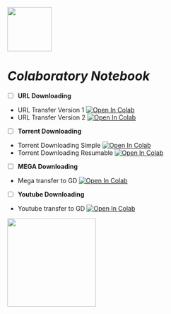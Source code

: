 <img src=https://miro.medium.com/max/700/0*Sd8UcWKMXw6F5jsV height=100> </center>
# *Colaboratory Notebook*

 - [ ] **URL Downloading**
 - URL Transfer Version 1  <a href="https://colab.research.google.com/github/FayedFahad/GDrive-Uploading/blob/master/ColabURL*V1_Transfer_%26Copy.ipynb" target="_parent"><img src="https://colab.research.google.com/assets/colab-badge.svg" alt="Open In Colab"/></a>
 - URL Transfer Version 2 <a href="https://colab.research.google.com/github/FayedFahad/GDrive-Uploading/blob/master/ColabURL*v2_Transfer.ipynb" target="_parent"><img src="https://colab.research.google.com/assets/colab-badge.svg" alt="Open In Colab"/></a>
 
  - [ ] **Torrent Downloading**
 - Torrent Downloading Simple      <a href="https://colab.research.google.com/github/FayedFahad/GDrive-Uploading/blob/master/ColabTorrent_Simple.ipynb" target="_parent"><img src="https://colab.research.google.com/assets/colab-badge.svg" alt="Open In Colab"/></a>
 - Torrent Downloading Resumable <a href="https://colab.research.google.com/github/FayedFahad/GDrive-Uploading/blob/master/ColabTorrent_Resumable.ipynb" target="_parent"><img src="https://colab.research.google.com/assets/colab-badge.svg" alt="Open In Colab"/></a>
 
  - [ ] **MEGA Downloading**
  - Mega transfer to GD  <a href="https://colab.research.google.com/github/FayedFahad/GDrive-Uploading/blob/master/ColabMega***_Transfer.ipynb" target="_parent"><img src="https://colab.research.google.com/assets/colab-badge.svg" alt="Open In Colab"/></a>

  - [ ] **Youtube Downloading**
  - Youtube transfer to GD  <a href="https://colab.research.google.com/github/FayedFahad/GDrive-Uploading/blob/master/ColabYoutube_Download.ipynb" target="_parent"><img src="https://colab.research.google.com/assets/colab-badge.svg" alt="Open In Colab"/></a>
 
 <p>
 
 </P>
<img src=https://mk0analyticsindf35n9.kinstacdn.com/wp-content/uploads/2020/04/COLAB.jpeg height=200>
